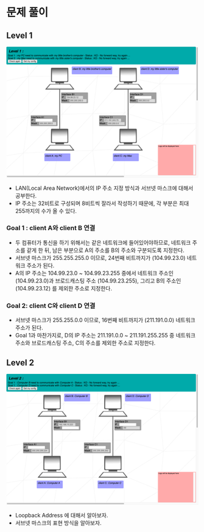 # 문제 풀이
## Level 1

![level1](./Image/level1.png)

- LAN(Local Area Network)에서의 IP 주소 지정 방식과 서브넷 마스크에 대해서 공부한다.
- IP 주소는 32비트로 구성되며 8비트씩 잘라서 작성하기 때문에, 각 부분은 최대 255까지의 수가 올 수 있다.
### Goal 1 : client A와 client B 연결
- 두 컴퓨터가 통신을 하기 위해서는 같은 네트워크에 들어있어야하므로, 네트워크 주소를 같게 한 뒤, 남은 부분으로 A의 주소를 B의 주소와 구분되도록 지정한다.
- 서브넷 마스크가 255.255.255.0 이므로, 24번째 비트까지가 (104.99.23.0) 네트워크 주소가 된다. 
- A의 IP 주소는 104.99.23.0 ~ 104.99.23.255 중에서 네트워크 주소인 (104.99.23.0)과 브로드캐스팅 주소 (104.99.23.255), 그리고 B의 주소인 (104.99.23.12) 를 제외한 주소로 지정한다.
### Goal 2: client C와 client D 연결
- 서브넷 마스크가 255.255.0.0 이므로, 16번째 비트까지가 (211.191.0.0) 네트워크 주소가 된다.
- Goal 1과 마찬가지로, D의 IP 주소는 211.191.0.0 ~ 211.191.255.255 중 네트워크 주소와 브로드캐스팅 주소, C의 주소를 제외한 주소로 지정한다.
## Level 2
![level2](./Image/level2.png)
- Loopback Address 에 대해서 알아보자.
- 서브넷 마스크의 표현 방식을 알아보자.